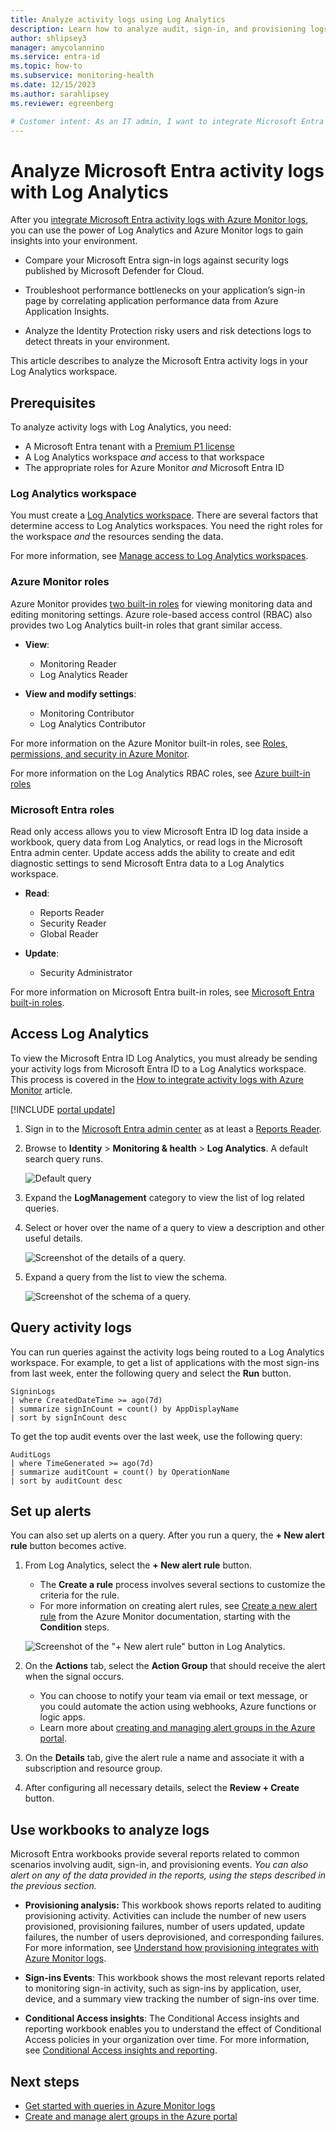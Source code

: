 ```yaml
---
title: Analyze activity logs using Log Analytics
description: Learn how to analyze audit, sign-in, and provisioning logs Microsoft Entra ID using Log Analytics queries.
author: shlipsey3
manager: amycolannino
ms.service: entra-id
ms.topic: how-to
ms.subservice: monitoring-health
ms.date: 12/15/2023
ms.author: sarahlipsey
ms.reviewer: egreenberg

# Customer intent: As an IT admin, I want to integrate Microsoft Entra activity logs with Azure Monitor logs so that I can analyze the logs with Log Analytics.
---
```


# Analyze Microsoft Entra activity logs with Log Analytics

After you [integrate Microsoft Entra activity logs with Azure Monitor logs](./howto-integrate-activity-logs-with-azure-monitor-logs.yml), you can use the power of Log Analytics and Azure Monitor logs to gain insights into your environment.

* Compare your Microsoft Entra sign-in logs against security logs published by Microsoft Defender for Cloud.
  
* Troubleshoot performance bottlenecks on your application’s sign-in page by correlating application performance data from Azure Application Insights.

* Analyze the Identity Protection risky users and risk detections logs to detect threats in your environment.

This article describes to analyze the Microsoft Entra activity logs in your Log Analytics workspace. 

## Prerequisites

To analyze activity logs with Log Analytics, you need:

* A Microsoft Entra tenant with a [Premium P1 license](~/fundamentals/get-started-premium.md)
* A Log Analytics workspace *and* access to that workspace
* The appropriate roles for Azure Monitor *and* Microsoft Entra ID

### Log Analytics workspace

You must create a [Log Analytics workspace](/azure/azure-monitor/logs/quick-create-workspace). There are several factors that determine access to Log Analytics workspaces. You need the right roles for the workspace *and* the resources sending the data.

For more information, see [Manage access to Log Analytics workspaces](/azure/azure-monitor/logs/manage-access).

### Azure Monitor roles

Azure Monitor provides [two built-in roles](/azure/azure-monitor/roles-permissions-security#monitoring-reader) for viewing monitoring data and editing monitoring settings. Azure role-based access control (RBAC) also provides two Log Analytics built-in roles that grant similar access.

* **View**:
  * Monitoring Reader
  * Log Analytics Reader

* **View and modify settings**:
  * Monitoring Contributor
  * Log Analytics Contributor

For more information on the Azure Monitor built-in roles, see [Roles, permissions, and security in Azure Monitor](/azure/azure-monitor/roles-permissions-security#monitoring-reader).

For more information on the Log Analytics RBAC roles, see [Azure built-in roles](/azure/role-based-access-control/built-in-roles#log-analytics-contributor)

### Microsoft Entra roles
<a name='azure-ad-roles'></a>

Read only access allows you to view Microsoft Entra ID log data inside a workbook, query data from Log Analytics, or read logs in the Microsoft Entra admin center. Update access adds the ability to create and edit diagnostic settings to send Microsoft Entra data to a Log Analytics workspace.

* **Read**:
  * Reports Reader
  * Security Reader
  * Global Reader

* **Update**:
  * Security Administrator

For more information on Microsoft Entra built-in roles, see [Microsoft Entra built-in roles](../role-based-access-control/permissions-reference.md).

## Access Log Analytics

To view the Microsoft Entra ID Log Analytics, you must already be sending your activity logs from Microsoft Entra ID to a Log Analytics workspace. This process is covered in the [How to integrate activity logs with Azure Monitor](howto-integrate-activity-logs-with-azure-monitor-logs.yml) article.

[!INCLUDE [portal update](../../includes/portal-update.md)]

1. Sign in to the [Microsoft Entra admin center](https://entra.microsoft.com) as at least a [Reports Reader](../role-based-access-control/permissions-reference.md#reports-reader).

1. Browse to **Identity** > **Monitoring & health** > **Log Analytics**. A default search query runs.

    ![Default query](media/howto-analyze-activity-logs-log-analytics/defaultquery.png)

1. Expand the **LogManagement** category to view the list of log related queries.

1. Select or hover over the name of a query to view a description and other useful details.

    ![Screenshot of the details of a query.](media/howto-analyze-activity-logs-log-analytics/log-analytics-query-details.png)

1. Expand a query from the list to view the schema.

    ![Screenshot of the schema of a query.](media/howto-analyze-activity-logs-log-analytics/log-analytics-query-schema.png)

## Query activity logs

You can run queries against the activity logs being routed to a Log Analytics workspace. For example, to get a list of applications with the most sign-ins from last week, enter the following query and select the **Run** button.

```
SigninLogs 
| where CreatedDateTime >= ago(7d)
| summarize signInCount = count() by AppDisplayName 
| sort by signInCount desc 
```

To get the top audit events over the last week, use the following query:

```
AuditLogs 
| where TimeGenerated >= ago(7d)
| summarize auditCount = count() by OperationName 
| sort by auditCount desc 
```

## Set up alerts

You can also set up alerts on a query. After you run a query, the **+ New alert rule** button becomes active.

1. From Log Analytics, select the **+ New alert rule** button.
    * The **Create a rule** process involves several sections to customize the criteria for the rule.
    * For more information on creating alert rules, see [Create a new alert rule](/azure/azure-monitor/alerts/alerts-create-new-alert-rule) from the Azure Monitor documentation, starting with the **Condition** steps.

    ![Screenshot of the "+ New alert rule" button in Log Analytics.](media/howto-analyze-activity-logs-log-analytics/log-analytics-new-alert.png)

1. On the **Actions** tab, select the **Action Group** that should receive the alert when the signal occurs.
   * You can choose to notify your team via email or text message, or you could automate the action using webhooks, Azure functions or logic apps.
   * Learn more about [creating and managing alert groups in the Azure portal](/azure/azure-monitor/alerts/action-groups).

1. On the **Details** tab, give the alert rule a name and associate it with a subscription and resource group.

1. After configuring all necessary details, select the **Review + Create** button.

## Use workbooks to analyze logs

Microsoft Entra workbooks provide several reports related to common scenarios involving audit, sign-in, and provisioning events. *You can also alert on any of the data provided in the reports, using the steps described in the previous section.*

* **Provisioning analysis:** This workbook shows reports related to auditing provisioning activity. Activities can include the number of new users provisioned, provisioning failures, number of users updated, update failures, the number of users deprovisioned, and corresponding failures. For more information, see [Understand how provisioning integrates with Azure Monitor logs](../app-provisioning/application-provisioning-log-analytics.md).

* **Sign-ins Events**: This workbook shows the most relevant reports related to monitoring sign-in activity, such as sign-ins by application, user, device, and a summary view tracking the number of sign-ins over time.

* **Conditional Access insights**: The Conditional Access insights and reporting workbook enables you to understand the effect of Conditional Access policies in your organization over time. For more information, see [Conditional Access insights and reporting](../conditional-access/howto-conditional-access-insights-reporting.md).

## Next steps

* [Get started with queries in Azure Monitor logs](/azure/azure-monitor/logs/get-started-queries)
* [Create and manage alert groups in the Azure portal](/azure/azure-monitor/alerts/action-groups)
